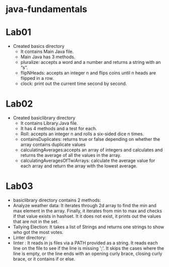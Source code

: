 # java-fundamentals

# Lab01
- Created basics directory 
  - It contains Main Java file.
  - Main Java has 3 methods.
  - pluralize: accepts a word and a number and returns a string with  an “s”.
  - flipNHeads: accepts an integer n and flips coins until n heads are flipped in a row.
  - clock: print out the current time second by second. 

# Lab02
- Created basiclibrary directory 
   - It contains Library.Java file.
   - It has 4 methods and a test for each.
   - Roll: accepts an integer n and rolls a six-sided dice n times.
   - containsDuplicates: returns true or false depending on whether the array contains duplicate values
   - calculatingAverages:accepts an array of integers and calculates and returns the average of all the values in the array.
   - calculatingAveragesOfTwiArrays: calculate the average value for each array and return the array with the lowest average.


# Lab03

- basiclibrary directory contains 2 methods:
 - Analyze weather data: It iterates through 2d array to find the min and max element in the array. Finally, it iterates from min to max  and checks if that value exists in 
      hashset. It it does not exist, it prints out the values that are not in the set.
 - Tallying Election: It takes a list of Strings and returns one strings to show who got the most votes.
- Linter directory:
 - linter : It reads in js files via a PATH provided as a string. It reads each line on the file to see if the line is missing ';'. It skips the cases where the line is empty, 
     or the line ends with an opening curly brace, closing curly brace, or it contains if or else.




  

